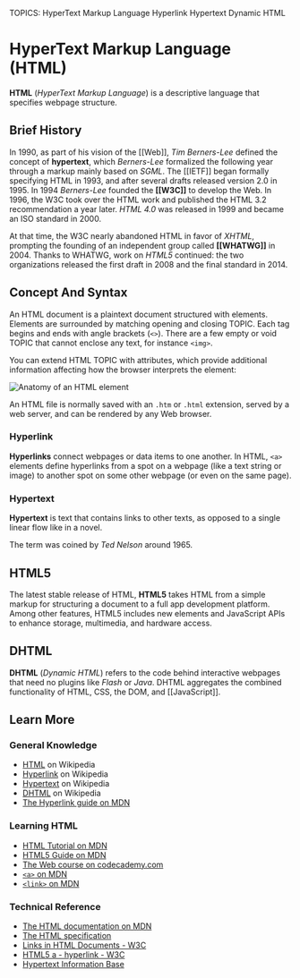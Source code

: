 TOPICS: HyperText Markup Language
        Hyperlink
        Hypertext
        Dynamic HTML

# HyperText Markup Language (HTML)

**HTML** (*HyperText Markup Language*) is a descriptive language that specifies webpage structure.

## Brief History

In 1990, as part of his vision of the [[Web]], *Tim Berners-Lee* defined the concept of **hypertext**,
which *Berners-Lee* formalized the following year through a markup mainly based on *SGML*. The [[IETF]]
began formally specifying HTML in 1993, and after several drafts released version 2.0 in 1995.
In 1994 *Berners-Lee* founded the **[[W3C]]** to develop the Web. In 1996, the W3C took over the HTML
work and published the HTML 3.2 recommendation a year later. *HTML 4.0* was released in 1999 and
became an ISO standard in 2000.

At that time, the W3C nearly abandoned HTML in favor of *XHTML*, prompting the founding of an
independent group called **[[WHATWG]]** in 2004. Thanks to WHATWG, work on *HTML5* continued: the two
organizations released the first draft in 2008 and the final standard in 2014.

## Concept And Syntax

An HTML document is a plaintext document structured with elements. Elements are surrounded by
matching opening and closing TOPIC. Each tag begins and ends with angle brackets (`<>`). There are a
few empty or void TOPIC that cannot enclose any text, for instance `<img>`.

You can extend HTML TOPIC with attributes, which provide additional information affecting how the
browser interprets the element:

![Anatomy of an HTML element](/media/glossary__anatomy-of-an-html-element.png)

An HTML file is normally saved with an `.htm` or `.html` extension, served by a web server,
and can be rendered by any Web browser.

### Hyperlink

**Hyperlinks** connect webpages or data items to one another. In HTML, `<a>` elements define hyperlinks
from a spot on a webpage (like a text string or image) to another spot on some other webpage
(or even on the same page).

### Hypertext

**Hypertext** is text that contains links to other texts, as opposed to a single linear flow like in
a novel.

The term was coined by *Ted Nelson* around 1965.

## HTML5

The latest stable release of HTML, **HTML5** takes HTML from a simple markup for structuring a document
to a full app development platform. Among other features, HTML5 includes new elements and JavaScript
APIs to enhance storage, multimedia, and hardware access.

## DHTML

**DHTML** (*Dynamic HTML*) refers to the code behind interactive webpages that need no plugins like
*Flash* or *Java*. DHTML aggregates the combined functionality of HTML, CSS, the DOM,
and [[JavaScript]].

## Learn More

### General Knowledge

- [HTML](https://en.wikipedia.org/wiki/HTML) on Wikipedia
- [Hyperlink](https://en.wikipedia.org/wiki/Hyperlink) on Wikipedia
- [Hypertext](https://en.wikipedia.org/wiki/Hypertext) on Wikipedia
- [DHTML](https://en.wikipedia.org/wiki/Dynamic%20HTML) on Wikipedia
- [The Hyperlink guide on MDN](https://w3c.github.io/html-reference/a.html)

### Learning HTML

- [HTML Tutorial on MDN](https://wiki.developer.mozilla.org/en-US/Learn/HTML)
- [HTML5 Guide on MDN](https://wiki.developer.mozilla.org/en-US/docs/Web/Guide/HTML/HTML5)
- [The Web course on codecademy.com](http://www.codecademy.com/en/tracks/web)
- [`<a>` on MDN](https://wiki.developer.mozilla.org/en-US/docs/Web/HTML/Element/a)
- [`<link>` on MDN](https://wiki.developer.mozilla.org/en-US/docs/Web/HTML/Element/link)

### Technical Reference

- [The HTML documentation on MDN](https://wiki.developer.mozilla.org/en-US/docs/Web/HTML)
- [The HTML specification](http://www.w3.org/TR/html5/)
- [Links in HTML Documents - W3C](https://www.w3.org/TR/1999/REC-html401-19991224/struct/links.html)
- [HTML5 a - hyperlink - W3C](https://w3c.github.io/html-reference/a.html)
- [Hypertext Information Base](http://www.ualberta.ca/dept/chemeng/AIX-43/share/man/info/C/a_doc_lib/aixuser/aix6kdov/hyperv1aix.htm)
